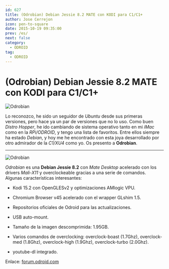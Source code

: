 ```yaml
---
id: 627
title: (Odrobian) Debian Jessie 8.2 MATE con KODI para C1/C1+
author: Jose Cerrejon
icon: pen-to-square
date: 2015-10-19 09:35:00
prev: /es/
next: false
category:
  - ODROID
tag:
  - ODROID
---
```


# (Odrobian) Debian Jessie 8.2 MATE con KODI para C1/C1+

![Odrobian](/images/2015/10/odrobian_02.png)

Lo reconozco, he sido un seguidor de *Ubuntu* desde sus primeras versiones, pero hace ya un par de versiones que no lo uso. Como buen *Distro Hopper*, he ido cambiando de sistema operativo tanto en mi *iMac* como en la *RPi/ODROID*, y tengo una lista de favoritos. Entre ellos siempre ha estado *Debian*, y hoy me he encontrado con esta joya desarrollado por otro admirador de la *C1/XU4* como yo. Os presento a **Odrobian**.

- - -
![Odrobian](/images/2015/10/odrobian_01.png)

*Odrobian* es una **Debian Jessie 8.2** con *Mate Desktop* acelerado con los drivers *Mali-X11* y overclockeable gracias a una serie de comandos. Algunas características interesantes:

* Kodi 15.2 con OpenGLESv2 y optimizaciones AMlogic VPU.

* Chromium Browser v45 acelerado con el wrapper GLshim 1.5.

* Repositorios oficiales de Odroid para las actualizaciones.

* USB auto-mount.

* Tamaño de la imagen descomprimida: 1.95GB.

* Varios comandos de overclocking: overclock-boast (1.7Ghz), overclock-med (1.8Ghz), overclock-high (1.9Ghz), overclock-turbo (2.0Ghz).

* youtube-dl integrado.

Enlace: [forum.odroid.com](http://forum.odroid.com/viewtopic.php?f=114&t=16520)